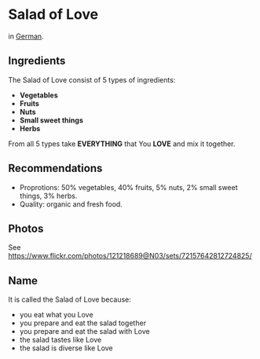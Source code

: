 # Salad of Love

in [German](Salad_of_Love_de.md).

## Ingredients

The Salad of Love consist of 5 types of ingredients:

* **Vegetables**
* **Fruits**
* **Nuts**
* **Small sweet things**
* **Herbs**

From all 5 types take **EVERYTHING** that You **LOVE** and mix it together.

## Recommendations

* Proprotions: 50% vegetables, 40% fruits, 5% nuts, 2% small sweet things, 3% herbs.
* Quality: organic and fresh food.

## Photos

See https://www.flickr.com/photos/121218689@N03/sets/72157642812724825/

## Name

It is called the Salad of Love because:

* you eat what you Love
* you prepare and eat the salad together
* you prepare and eat the salad with Love
* the salad tastes like Love
* the salad is diverse like Love

